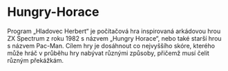 # Hungry-Horace

Program „Hladovec Herbert“ je počítačová hra inspirovaná arkádovou hrou ZX Spectrum z roku 1982 s názvem „Hungry Horace“, nebo také starší hrou s názvem Pac-Man. Cílem hry je dosáhnout co nejvyššího skóre, kterého může hráč v průběhu hry nabývat různými způsoby, přičemž musí čelit různým překážkám.
